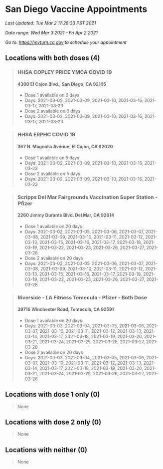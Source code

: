 # San Diego Vaccine Appointments
*Last Updated: Tue Mar 2 17:28:33 PST 2021*

*Date range: Wed Mar 3 2021 - Fri Apr 2 2021*

*Go to: <https://myturn.ca.gov> to schedule your appointment*


## Locations with both doses (4)

>### HHSA COPLEY PRICE YMCA COVID 19
>#### 4300 El Cajon Blvd., San Diego, CA 92105
>- Dose 1 available on 6 days
>  - Days: 2021-03-02, 2021-03-09, 2021-03-10, 2021-03-16, 2021-03-17, 2021-03-23
>- Dose 2 available on 6 days
>  - Days: 2021-03-02, 2021-03-09, 2021-03-10, 2021-03-16, 2021-03-17, 2021-03-23

>### HHSA ERPHC COVID 19
>#### 367 N. Magnolia Avenue, El Cajon, CA 92020
>- Dose 1 available on 5 days
>  - Days: 2021-03-02, 2021-03-09, 2021-03-10, 2021-03-16, 2021-03-23
>- Dose 2 available on 5 days
>  - Days: 2021-03-02, 2021-03-09, 2021-03-10, 2021-03-16, 2021-03-23

>### Scripps Del Mar Fairgrounds Vaccination Super Station - Pfizer
>#### 2260 Jimmy Durante Blvd.  Del Mar, CA 92014
>- Dose 1 available on 20 days
>  - Days: 2021-03-02, 2021-03-05, 2021-03-06, 2021-03-07, 2021-03-08, 2021-03-09, 2021-03-10, 2021-03-11, 2021-03-12, 2021-03-13, 2021-03-15, 2021-03-16, 2021-03-17, 2021-03-18, 2021-03-19, 2021-03-22, 2021-03-23, 2021-03-26, 2021-03-27, 2021-03-28
>- Dose 2 available on 20 days
>  - Days: 2021-03-02, 2021-03-05, 2021-03-06, 2021-03-07, 2021-03-08, 2021-03-09, 2021-03-10, 2021-03-11, 2021-03-12, 2021-03-13, 2021-03-15, 2021-03-16, 2021-03-17, 2021-03-18, 2021-03-19, 2021-03-22, 2021-03-23, 2021-03-26, 2021-03-27, 2021-03-28

>### Riverside - LA Fitness Temecula - Pfizer - Both Dose
>#### 39716 Winchester Road, Temecula, CA 92591
>- Dose 1 available on 20 days
>  - Days: 2021-03-03, 2021-03-04, 2021-03-05, 2021-03-06, 2021-03-07, 2021-03-10, 2021-03-11, 2021-03-12, 2021-03-13, 2021-03-14, 2021-03-17, 2021-03-18, 2021-03-19, 2021-03-20, 2021-03-21, 2021-03-24, 2021-03-25, 2021-03-26, 2021-03-27, 2021-03-28
>- Dose 2 available on 20 days
>  - Days: 2021-03-03, 2021-03-04, 2021-03-05, 2021-03-06, 2021-03-07, 2021-03-10, 2021-03-11, 2021-03-12, 2021-03-13, 2021-03-14, 2021-03-17, 2021-03-18, 2021-03-19, 2021-03-20, 2021-03-21, 2021-03-24, 2021-03-25, 2021-03-26, 2021-03-27, 2021-03-28

## Locations with dose 1 only (0)

>None

## Locations with dose 2 only (0)

>None

## Locations with neither (0)

>None

